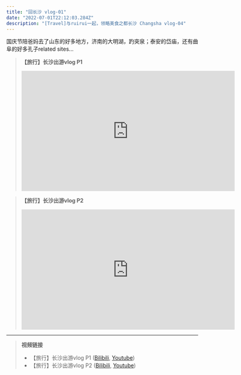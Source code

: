 ```yaml
---
title: "回长沙 vlog-01"
date: "2022-07-01T22:12:03.284Z"
description: "[Travel]与ruirui一起，领略美食之都长沙 Changsha vlog-04"
--- 
```


国庆节陪爸妈去了山东的好多地方，济南的大明湖，趵突泉；泰安的岱庙，还有曲阜的好多孔子related sites...

>**【旅行】长沙出游vlog P1**
><iframe width="560" height="315" src="https://www.youtube.com/embed/b-dlKh0dCBs" title="YouTube video player" frameborder="0" allow="accelerometer; autoplay; clipboard-write; encrypted-media; gyroscope; picture-in-picture" allowfullscreen></iframe>

>**【旅行】长沙出游vlog P2**
><iframe width="560" height="315" src="https://www.youtube.com/embed/NBVbXXhg7iw" title="YouTube video player" frameborder="0" allow="accelerometer; autoplay; clipboard-write; encrypted-media; gyroscope; picture-in-picture" allowfullscreen></iframe>


   

***

>**视频链接**
> * 【旅行】长沙出游vlog P1  ([Bilibili](https://www.bilibili.com/video/BV1fR4y197Wp/?share_source=copy_web&vd_source=c52d9a0137bc376a93ec9c2c44e480a8), [Youtube](https://youtu.be/b-dlKh0dCBs))
> * 【旅行】长沙出游vlog P2 ([Bilibili](https://www.bilibili.com/video/BV1y8411x7mJ/?share_source=copy_web&vd_source=c52d9a0137bc376a93ec9c2c44e480a8), [Youtube](https://youtu.be/NBVbXXhg7iw))

